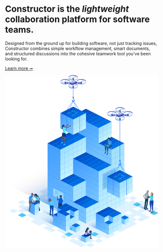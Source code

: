 # Constructor is the *lightweight* collaboration platform for software teams.

Designed from the ground up for building software, not just tracking issues, Constructor combines simple workflow management, smart documents, and structured discussions into the cohesive teamwork tool you've been looking for.

[Learn more ➞](https://constructor.dev)

![Drones carry metaphorical representations of software](profile/header_illo.svg)
